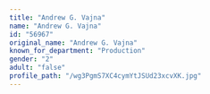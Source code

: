 ```yaml
---
title: "Andrew G. Vajna"
name: "Andrew G. Vajna"
id: "56967"
original_name: "Andrew G. Vajna"
known_for_department: "Production"
gender: "2"
adult: "false"
profile_path: "/wg3PgmS7XC4cymYtJSUd23xcvXK.jpg"
---
```

